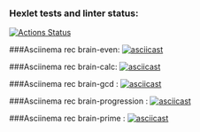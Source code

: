 ### Hexlet tests and linter status:
[![Actions Status](https://github.com/SergeyEn/python-project-lvl1/workflows/hexlet-check/badge.svg)](https://github.com/SergeyEn/python-project-lvl1/actions)

###Asciinema rec brain-even:
[![asciicast](https://asciinema.org/a/HT62aOj3S2wLfPaKhmJg6LGpU.svg)](https://asciinema.org/a/HT62aOj3S2wLfPaKhmJg6LGpU)

###Asciinema rec brain-calc:
[![asciicast](https://asciinema.org/a/COuDrnpqQc1ZT4F3tVXxq0pdN.svg)](https://asciinema.org/a/COuDrnpqQc1ZT4F3tVXxq0pdN)

###Asciinema rec brain-gcd :
[![asciicast](https://asciinema.org/a/TEnjEr0oQXniwJXdGMOjfU8XT.svg)](https://asciinema.org/a/TEnjEr0oQXniwJXdGMOjfU8XT)

###Asciinema rec brain-progression :
[![asciicast](https://asciinema.org/a/9wYjKsaV8yIhOTiIDFuJjTFrt.svg)](https://asciinema.org/a/9wYjKsaV8yIhOTiIDFuJjTFrt)

###Asciinema rec brain-prime :
[![asciicast](https://asciinema.org/a/bvHYEpL5fG4Wnv4maPG18mHwr.svg)](https://asciinema.org/a/bvHYEpL5fG4Wnv4maPG18mHwr)
